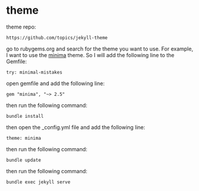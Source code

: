 # theme

theme repo:

    https://github.com/topics/jekyll-theme

go to rubygems.org and search for the theme you want to use. For example, I want to use the [minima](https://rubygems.org/gems/minima) theme. So I will add the following line to the Gemfile:


    try: minimal-mistakes

open gemfile and add the following line:

    gem "minima", "~> 2.5"

then run the following command:

    bundle install

then open the _config.yml file and add the following line:

    theme: minima

then run the following command:

    bundle update
    
then run the following command:

    bundle exec jekyll serve

